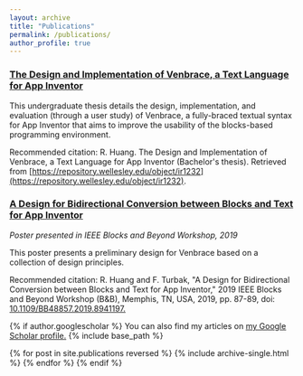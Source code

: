 ```yaml
---
layout: archive
title: "Publications"
permalink: /publications/
author_profile: true
---
```


### [The Design and Implementation of Venbrace, a Text Language for App Inventor](https://repository.wellesley.edu/object/ir1232)

This undergraduate thesis details the design, implementation, and evaluation (through a user study) of Venbrace, a fully-braced textual syntax for App Inventor that aims to improve the usability of the blocks-based programming environment.

Recommended citation: R. Huang. The Design and Implementation of Venbrace, a Text Language for App Inventor (Bachelor's thesis). Retrieved from [https://repository.wellesley.edu/object/ir1232](https://repository.wellesley.edu/object/ir1232).

### [A Design for Bidirectional Conversion between Blocks and Text for App Inventor](https://ieeexplore.ieee.org/document/8941197)

_Poster presented in IEEE Blocks and Beyond Workshop, 2019_

This poster presents a preliminary design for Venbrace based on a collection of design principles.

Recommended citation: R. Huang and F. Turbak, "A Design for Bidirectional Conversion between Blocks and Text for App Inventor," 2019 IEEE Blocks and Beyond Workshop (B&B), Memphis, TN, USA, 2019, pp. 87-89, doi: [10.1109/BB48857.2019.8941197.](10.1109/BB48857.2019.8941197.)

{% if author.googlescholar %}
  You can also find my articles on <u><a href="{{author.googlescholar}}">my Google Scholar profile</a>.</u>
  {% include base_path %}

  {% for post in site.publications reversed %}
    {% include archive-single.html %}
  {% endfor %}
{% endif %}


